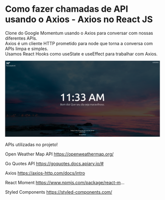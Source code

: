 # Como fazer chamadas de API usando o Axios - Axios no React JS

Clone do Google Momentum usando o Axios para conversar com nossas diferentes APIs.</br>
Axios é um cliente HTTP prometido para node que torna a conversa com APIs limpa e simples.</br>
Usamos React Hooks como useState e useEffect para trabalhar com Axios.

<img src="./public/img/tela.png">

APIs utilizadas no projeto!

Open Weather Map API
https://openweathermap.org/

Go Quotes API
https://goquotes.docs.apiary.io/#

Axios
https://axios-http.com/docs/intro

React Moment
https://www.npmjs.com/package/react-m...

Styled Components
https://styled-components.com/
